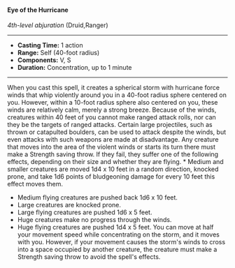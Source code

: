 #### Eye of the Hurricane
*4th-level abjuration* (Druid,Ranger)
___
- **Casting Time:** 1 action
- **Range:** Self (40-foot radius)
- **Components:** V, S
- **Duration:** Concentration, up to 1 minute
---
When you cast this spell, it creates a spherical
storm with hurricane force winds that whip
violently around you in a 40-foot radius sphere
centered on you. However, within a 10-foot radius
sphere also centered on you, these winds are
relatively calm, merely a strong breeze.
Because of the winds, creatures within 40 feet of
you cannot make ranged attack rolls, nor can they
be the targets of ranged attacks. Certain large
projectiles, such as thrown or catapulted boulders,
can be used to attack despite the winds, but even
attacks with such weapons are made at
disadvantage.
Any creature that moves into the area of the
violent winds or starts its turn there must make a
Strength saving throw. If they fail, they suffer one of
the following effects, depending on their size and
whether they are flying. * Medium and smaller creatures are moved 1d4 x
10 feet in a random direction, knocked prone,
and take 1d6 points of bludgeoning damage for
every 10 feet this effect moves them.
* Medium flying creatures are pushed back 1d6 x
10 feet.
* Large creatures are knocked prone.
* Large flying creatures are pushed 1d6 x 5 feet.
* Huge creatures make no progress through the
winds.
* Huge flying creatures are pushed 1d4 x 5 feet.
You can move at half your movement speed while
concentrating on the storm, and it moves with you.
However, if your movement causes the storm's
winds to cross into a space occupied by another
creature, the creature must make a Strength saving
throw to avoid the spell's effects.
